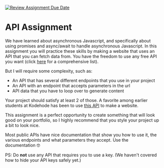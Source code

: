 [![Review Assignment Due Date](https://classroom.github.com/assets/deadline-readme-button-24ddc0f5d75046c5622901739e7c5dd533143b0c8e959d652212380cedb1ea36.svg)](https://classroom.github.com/a/mNBfRTjo)
# API Assignment

We have learned about asynchronous Javascript, and specifically about using promises and async/await to handle asynchronous Javascript. In this assignment you will practice these skills by making a website that uses an API that you can fetch data from. You have the freedom to use any free API you want (click [here](https://github.com/public-apis/public-apis?tab=readme-ov-file) for a comprehensive list).

But I will require some complexity, such as:

- An API that has several different endpoints that you use in your project
- An API with an endpoint that accepts parameters in the url
- API data that you have to loop over to generate content

Your project should satisfy at least 2 of those. A favorite among earlier students at Kodehode has been to use [this API](https://pokeapi.co/) to make a website.

This assignment is a perfect opportunity to create something that will look good on your portfolio, so I highly recommend that you style your project up a bit to look nice.

Most public APIs have nice documentation that show you how to use it, the various endpoints and what parameters they accept. Use the documentation 🤓

PS: Do **not** use any API that requires you to use a key. (We haven't covered how to hide your API keys safely yet.)
